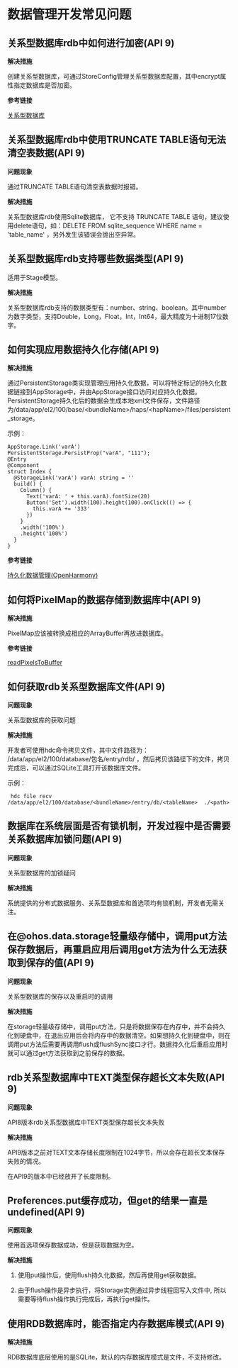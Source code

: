 # 数据管理开发常见问题


## 关系型数据库rdb中如何进行加密(API 9)

**解决措施**

创建关系型数据库，可通过StoreConfig管理关系型数据库配置，其中encrypt属性指定数据库是否加密。

**参考链接**

[关系型数据库](../reference/apis/js-apis-data-relationalStore.md#storeconfig)


## 关系型数据库rdb中使用TRUNCATE TABLE语句无法清空表数据(API 9)

**问题现象**

通过TRUNCATE TABLE语句清空表数据时报错。

**解决措施**

关系型数据库rdb使用Sqlite数据库， 它不支持 TRUNCATE TABLE 语句，建议使用delete语句，如：DELETE FROM sqlite_sequence WHERE name = 'table_name' ，另外发生该错误会抛出空异常。


## 关系型数据库rdb支持哪些数据类型(API 9)

适用于Stage模型。

**解决措施**

关系型数据库rdb支持的数据类型有：number、string、boolean。其中number为数字类型，支持Double，Long，Float，Int，Int64，最大精度为十进制17位数字。


## 如何实现应用数据持久化存储(API 9)

**解决措施**

通过PersistentStorage类实现管理应用持久化数据，可以将特定标记的持久化数据链接到AppStorage中，并由AppStorage接口访问对应持久化数据。PersistentStorage持久化后的数据会生成本地xml文件保存，文件路径为/data/app/el2/100/base/&lt;bundleName&gt;/haps/&lt;hapName&gt;/files/persistent_storage。

示例：

```
AppStorage.Link('varA')
PersistentStorage.PersistProp("varA", "111");
@Entry
@Component
struct Index {
  @StorageLink('varA') varA: string = ''
  build() {
    Column() {
      Text('varA: ' + this.varA).fontSize(20)
      Button('Set').width(100).height(100).onClick(() => {
        this.varA += '333'
      })
    }
    .width('100%')
    .height('100%')
  }
}
```

**参考链接**

[持久化数据管理\(OpenHarmony\)](../quick-start/arkts-persiststorage.md)


## 如何将PixelMap的数据存储到数据库中(API 9)

**解决措施**

PixelMap应该被转换成相应的ArrayBuffer再放进数据库。

**参考链接**

[readPixelsToBuffer](../reference/apis/js-apis-image.md#readpixelstobuffer7-1)


## 如何获取rdb关系型数据库文件(API 9)

**问题现象**

关系型数据库的获取问题

**解决措施**

开发者可使用hdc命令拷贝文件，其中文件路径为： /data/app/el2/100/database/包名/entry/rdb/ ，然后拷贝该路径下的文件，拷贝完成后，可以通过SQLite工具打开该数据库文件。

示例：

```
 hdc file recv /data/app/el2/100/database/<bundleName>/entry/db/<tableName>  ./<path>
```


## 数据库在系统层面是否有锁机制，开发过程中是否需要关系数据库加锁问题(API 9)

**问题现象**

关系型数据库的加锁疑问

**解决措施**

系统提供的分布式数据服务、关系型数据库和首选项均有锁机制，开发者无需关注。


## 在\@ohos.data.storage轻量级存储中，调用put方法保存数据后，再重启应用后调用get方法为什么无法获取到保存的值(API 9)

**问题现象**

关系型数据库的保存以及重启时的调用

**解决措施**

在storage轻量级存储中，调用put方法，只是将数据保存在内存中，并不会持久化到硬盘中，在退出应用后会将内存中的数据清空。如果想持久化到硬盘中，则在调用put方法后需要再调用flush或flushSync接口才行。数据持久化后重启应用时就可以通过get方法获取到之前保存的数据。


## rdb关系型数据库中TEXT类型保存超长文本失败(API 9)

**问题现象**

API8版本rdb关系型数据库中TEXT类型保存超长文本失败

**解决措施**

API9版本之前对TEXT文本存储长度限制在1024字节，所以会存在超长文本保存失败的情况。

在API9的版本中已经放开了长度限制。


## Preferences.put缓存成功，但get的结果一直是undefined(API 9)

**问题现象**

使用首选项保存数据成功，但是获取数据为空。

**解决措施**

1. 使用put操作后，使用flush持久化数据，然后再使用get获取数据。

2. 由于flush操作是异步执行，将Storage实例通过异步线程回写入文件中, 所以需要等待flush操作执行完成后，再执行get操作。


## 使用RDB数据库时，能否指定内存数据库模式(API 9)

**解决措施**

RDB数据库底层使用的是SQLite，默认的内存数据库模式是文件，不支持修改。
